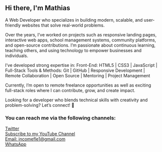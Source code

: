 ## Hi there, I'm Mathias

A Web Developer who specializes in building modern, scalable, and user-friendly websites that solve real-world problems.

Over the years, I’ve worked on projects such as responsive landing pages, interactive web apps, school management systems, community platforms, and open-source contributions. I’m passionate about continuous learning, teaching others, and using technology to empower businesses and individuals.

I’ve developed strong expertise in:
Front-End: HTML5 | CSS3 | JavaScript |
Full-Stack Tools & Methods: Git | GitHub | Responsive Development | Remote Collaboration | Open Source | Mentoring | Project Management

Currently, I’m open to remote freelance opportunities as well as exciting full-stack roles where I can contribute, grow, and create impact.

Looking for a developer who blends technical skills with creativity and problem-solving? Let’s connect! 🚀

### You can reach me via the following channels:


[Twitter](https://x.com/mathiashustletv)<br/>
[Subscribe to my YouTube Channel](https://youtube.com/@mathiashustletv)<br/>
[Email: incomefle1@gmail.com](https://mail.google.com/mail/u/0/#inbox?compose=new)<br/>
[WhatsApp](https://api.whatsapp.com/send/?phone=2349113578926&text&app_absent=0)<br/>

